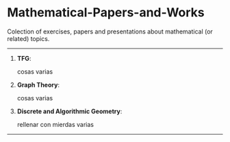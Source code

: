 # Mathematical-Papers-and-Works
Colection of exercises, papers and presentations about mathematical (or related) topics.

***

1. **TFG**:

    cosas varias

2. **Graph Theory**:

    cosas varias

3. **Discrete and Algorithmic Geometry**: 

    rellenar con mierdas varias


***